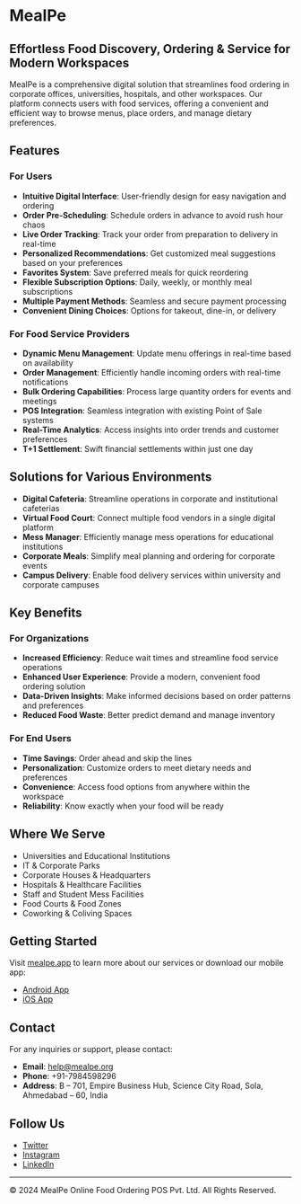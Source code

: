 # MealPe

## Effortless Food Discovery, Ordering & Service for Modern Workspaces

MealPe is a comprehensive digital solution that streamlines food ordering in corporate offices, universities, hospitals, and other workspaces. Our platform connects users with food services, offering a convenient and efficient way to browse menus, place orders, and manage dietary preferences.            
    
## Features   
 
### For Users      
- **Intuitive Digital Interface**: User-friendly design for easy navigation and ordering        
- **Order Pre-Scheduling**: Schedule orders in advance to avoid rush hour chaos  
- **Live Order Tracking**: Track your order from preparation to delivery in real-time
- **Personalized Recommendations**: Get customized meal suggestions based on your preferences   
- **Favorites System**: Save preferred meals for quick reordering
- **Flexible Subscription Options**: Daily, weekly, or monthly meal subscriptions  
- **Multiple Payment Methods**: Seamless and secure payment processing
- **Convenient Dining Choices**: Options for takeout, dine-in, or delivery

### For Food Service Providers
- **Dynamic Menu Management**: Update menu offerings in real-time based on availability
- **Order Management**: Efficiently handle incoming orders with real-time notifications
- **Bulk Ordering Capabilities**: Process large quantity orders for events and meetings
- **POS Integration**: Seamless integration with existing Point of Sale systems
- **Real-Time Analytics**: Access insights into order trends and customer preferences
- **T+1 Settlement**: Swift financial settlements within just one day 

## Solutions for Various Environments

- **Digital Cafeteria**: Streamline operations in corporate and institutional cafeterias
- **Virtual Food Court**: Connect multiple food vendors in a single digital platform
- **Mess Manager**: Efficiently manage mess operations for educational institutions
- **Corporate Meals**: Simplify meal planning and ordering for corporate events
- **Campus Delivery**: Enable food delivery services within university and corporate campuses

## Key Benefits

### For Organizations
- **Increased Efficiency**: Reduce wait times and streamline food service operations
- **Enhanced User Experience**: Provide a modern, convenient food ordering solution
- **Data-Driven Insights**: Make informed decisions based on order patterns and preferences
- **Reduced Food Waste**: Better predict demand and manage inventory

### For End Users
- **Time Savings**: Order ahead and skip the lines
- **Personalization**: Customize orders to meet dietary needs and preferences
- **Convenience**: Access food options from anywhere within the workspace
- **Reliability**: Know exactly when your food will be ready

## Where We Serve

- Universities and Educational Institutions
- IT & Corporate Parks
- Corporate Houses & Headquarters
- Hospitals & Healthcare Facilities
- Staff and Student Mess Facilities
- Food Courts & Food Zones
- Coworking & Coliving Spaces

## Getting Started

Visit [mealpe.app](https://mealpe.app) to learn more about our services or download our mobile app:

- [Android App](https://play.google.com/store/apps/details?id=com.mealpe)
- [iOS App](https://apps.apple.com/in/app/mealpe/id6469044984)

## Contact

For any inquiries or support, please contact:

- **Email**: help@mealpe.org
- **Phone**: +91-7984598296
- **Address**: B – 701, Empire Business Hub, Science City Road, Sola, Ahmedabad – 60, India

## Follow Us

- [Twitter](https://twitter.com/mealpeapp)
- [Instagram](https://instagram.com/mealpeapp)
- [LinkedIn](https://linkedin.com/company/mealpeapp)

---

© 2024 MealPe Online Food Ordering POS Pvt. Ltd. All Rights Reserved.
